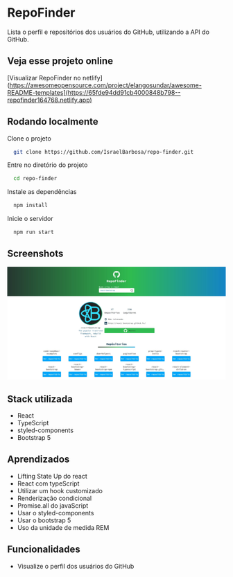 
# RepoFinder

Lista o perfil e repositórios dos usuários do GitHub, utilizando a API do GitHub.


## Veja esse projeto online

[Visualizar RepoFinder no netlify](https://awesomeopensource.com/project/elangosundar/awesome-README-templates](https://65fde94dd91cb4000848b798--repofinder164768.netlify.app)


## Rodando localmente

Clone o projeto

```bash
  git clone https://github.com/IsraelBarbosa/repo-finder.git
```

Entre no diretório do projeto

```bash
  cd repo-finder
```

Instale as dependências

```bash
  npm install
```

Inicie o servidor

```bash
  npm run start
```


## Screenshots

![screenshot](screenshots/tela_inicial.jpg)


## Stack utilizada

* React
* TypeScript
* styled-components
* Bootstrap 5



## Aprendizados

* Lifting State Up do react
* React com typeScript
* Utilizar um hook customizado
* Renderização condicional
* Promise.all do javaScript
* Usar o styled-components
* Usar o bootstrap 5
* Uso da unidade de medida REM


## Funcionalidades

- Visualize o perfil dos usuários do GitHub

